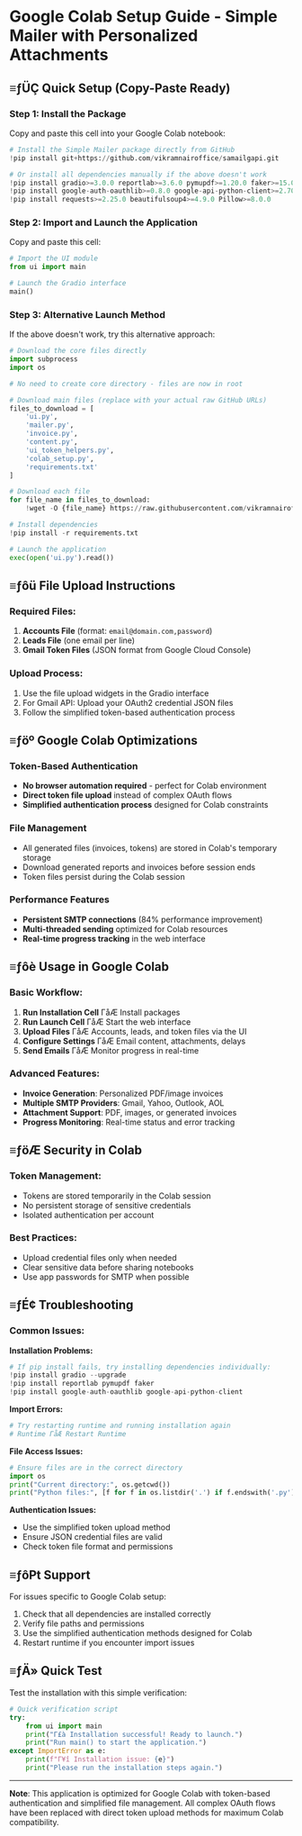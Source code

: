 # Google Colab Setup Guide - Simple Mailer with Personalized Attachments

## ≡ƒÜÇ Quick Setup (Copy-Paste Ready)

### Step 1: Install the Package
Copy and paste this cell into your Google Colab notebook:

```python
# Install the Simple Mailer package directly from GitHub
!pip install git+https://github.com/vikramnairoffice/samailgapi.git

# Or install all dependencies manually if the above doesn't work
!pip install gradio>=3.0.0 reportlab>=3.6.0 pymupdf>=1.20.0 faker>=15.0.0
!pip install google-auth-oauthlib>=0.8.0 google-api-python-client>=2.70.0
!pip install requests>=2.25.0 beautifulsoup4>=4.9.0 Pillow>=8.0.0
```

### Step 2: Import and Launch the Application
Copy and paste this cell:

```python
# Import the UI module
from ui import main

# Launch the Gradio interface
main()
```

### Step 3: Alternative Launch Method
If the above doesn't work, try this alternative approach:

```python
# Download the core files directly
import subprocess
import os

# No need to create core directory - files are now in root

# Download main files (replace with your actual raw GitHub URLs)
files_to_download = [
    'ui.py',
    'mailer.py', 
    'invoice.py',
    'content.py',
    'ui_token_helpers.py',
    'colab_setup.py',
    'requirements.txt'
]

# Download each file
for file_name in files_to_download:
    !wget -O {file_name} https://raw.githubusercontent.com/vikramnairoffice/samailgapi/main/{file_name}

# Install dependencies
!pip install -r requirements.txt

# Launch the application
exec(open('ui.py').read())
```

## ≡ƒôü File Upload Instructions

### Required Files:
1. **Accounts File** (format: `email@domain.com,password`)
2. **Leads File** (one email per line)
3. **Gmail Token Files** (JSON format from Google Cloud Console)

### Upload Process:
1. Use the file upload widgets in the Gradio interface
2. For Gmail API: Upload your OAuth2 credential JSON files
3. Follow the simplified token-based authentication process

## ≡ƒöº Google Colab Optimizations

### Token-Based Authentication
- **No browser automation required** - perfect for Colab environment
- **Direct token file upload** instead of complex OAuth flows
- **Simplified authentication process** designed for Colab constraints

### File Management
- All generated files (invoices, tokens) are stored in Colab's temporary storage
- Download generated reports and invoices before session ends
- Token files persist during the Colab session

### Performance Features
- **Persistent SMTP connections** (84% performance improvement)
- **Multi-threaded sending** optimized for Colab resources
- **Real-time progress tracking** in the web interface

## ≡ƒôè Usage in Google Colab

### Basic Workflow:
1. **Run Installation Cell** ΓåÆ Install packages
2. **Run Launch Cell** ΓåÆ Start the web interface
3. **Upload Files** ΓåÆ Accounts, leads, and token files via the UI
4. **Configure Settings** ΓåÆ Email content, attachments, delays
5. **Send Emails** ΓåÆ Monitor progress in real-time

### Advanced Features:
- **Invoice Generation**: Personalized PDF/image invoices
- **Multiple SMTP Providers**: Gmail, Yahoo, Outlook, AOL
- **Attachment Support**: PDF, images, or generated invoices
- **Progress Monitoring**: Real-time status and error tracking

## ≡ƒöÆ Security in Colab

### Token Management:
- Tokens are stored temporarily in the Colab session
- No persistent storage of sensitive credentials
- Isolated authentication per account

### Best Practices:
- Upload credential files only when needed
- Clear sensitive data before sharing notebooks
- Use app passwords for SMTP when possible

## ≡ƒÉ¢ Troubleshooting

### Common Issues:

**Installation Problems:**
```python
# If pip install fails, try installing dependencies individually:
!pip install gradio --upgrade
!pip install reportlab pymupdf faker
!pip install google-auth-oauthlib google-api-python-client
```

**Import Errors:**
```python
# Try restarting runtime and running installation again
# Runtime ΓåÆ Restart Runtime
```

**File Access Issues:**
```python
# Ensure files are in the correct directory
import os
print("Current directory:", os.getcwd())
print("Python files:", [f for f in os.listdir('.') if f.endswith('.py')])
```

**Authentication Issues:**
- Use the simplified token upload method
- Ensure JSON credential files are valid
- Check token file format and permissions

## ≡ƒô₧ Support

For issues specific to Google Colab setup:
1. Check that all dependencies are installed correctly
2. Verify file paths and permissions
3. Use the simplified authentication methods designed for Colab
4. Restart runtime if you encounter import issues

## ≡ƒÄ» Quick Test

Test the installation with this simple verification:

```python
# Quick verification script
try:
    from ui import main
    print("Γ£à Installation successful! Ready to launch.")
    print("Run main() to start the application.")
except ImportError as e:
    print(f"Γ¥î Installation issue: {e}")
    print("Please run the installation steps again.")
```

---

**Note**: This application is optimized for Google Colab with token-based authentication and simplified file management. All complex OAuth flows have been replaced with direct token upload methods for maximum Colab compatibility.


